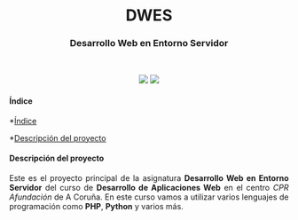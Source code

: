 <h1 align="center"> DWES </h1>
<h3 align="center"> Desarrollo Web en Entorno Servidor </h3>
<br> <em>
<p align="center">
<img src="https://img.shields.io/badge/Estado-en_desarrollo-brigthgreen">
<img src="https://img.shields.io/badge/Tecnologías-PHP,_Python-blue">
<p></em>
<h4>Índice</h4>

*[Índice](#índice)

*[Descripción del proyecto](#descripción-del-proyecto)


<h4>Descripción del proyecto</h4>
<p align="justify">
  Este es el proyecto principal de la asignatura <b>Desarrollo Web en Entorno Servidor</b>
  del curso de <b>Desarrollo de Aplicaciones Web</b> en el centro <i>CPR Afundación</i> de A Coruña.
  En este curso vamos a utilizar varios lenguajes de programación como <b>PHP</b>, <b>Python</b> y varios más.
</p>
